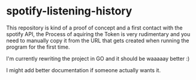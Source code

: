# spotify-listening-history
This repository is kind of a proof of concept and a first contact with the spotify API, the Process of aquiring the Token is very rudimentary and you need to manually copy it from the URL that gets created when running the program for the first time.

I'm currently rewriting the project in GO and it should be waaaaay better :)

I might add better documentation if someone actually wants it.

